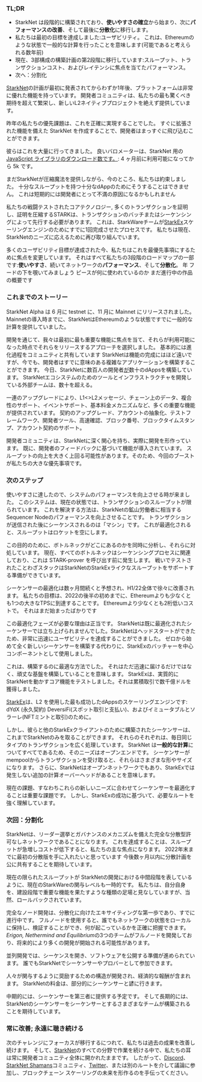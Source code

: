 ### TL;DR

* StarkNet は段階的に構築されており、**使いやすさの確立**から始まり、次に**パフォーマンスの改善**、そして最後に**分散化**に移行します。
* 私たちは最初の目標を達成しました:ユーザビリティ。 これは、Ethereumのような状態で一般的な計算を行ったことを意味します(可能であると考えられる数年前)
* 現在、3部構成の構築計画の第2段階に移行しています:スループット、トランザクションコスト、およびレイテンシに焦点を当てたパフォーマンス。
* 次へ：分割化

[StarkNet](https://starknet.io/)の計画が最初に発表されてからわずか1年後、プラットフォームは非常に優れた機能を持っています。 開発者コミュニティは、私たちの最も驚くべき期待を超えて繁栄し、新しいL2ネイティブプロジェクトを絶えず提供しています。

昨年の私たちの優先課題は、これを正確に実現することでした。 すぐに拡張された機能を備えた StarkNet を作成することで、開発者はまっすぐに飛び込むことができます。

彼らはこれを大量に行ってきました。 良いバロメーターは、StarkNet 用の[JavaScript ライブラリのダウンロード数です。](https://www.starknetjs.com/): 4 ヶ月前に利用可能になってから 5k です。

まだStarkNetが圧縮魔法を提供しながら、今のところ、私たちは約束しました。 十分なスループットを持つ十分なdAppのためにそうすることはできません。 これは短期的には開発者にとって不満の原因になるかもしれません

私たちの戦闘テストされたコアテクノロジー, 多くのトランザクションを証明し、証明を圧縮するSTARKは、トランザクションのバッチまたはシーケンシングによって先行する必要があります。 これは、StarkWareチームが[StarkEx](https://starkware.co/starkex/)スケーリングエンジンのためにすでに1回完成させたプロセスです。 私たちは現在、StarkNetのニーズに応えるために再び取り組んでいます。

多くのユーザビリティ目標が達成された今、私たちはこれを最優先事項にするために焦点を変更しています。 それはすべて私たちの3段階のロードマップの一部です:**使いやすさ**、続いてネットワークの**パフォーマンス**、そして**分散化**。 年 フードの下を覗いてみましょう ピースが何に使われているのか まだ進行中の作品の概要です

### これまでのストーリー

StarkNet Alpha は 6 月に testnet に、11 月に Mainnet にリリースされました。 Mainnetの導入時までに、StarkNetはEthereumのような状態ですでに一般的な計算を提供していました。

開発を通じて、我々は最初に最も重要な機能に焦点を当て、それらが利用可能になった時点でそれらをリリースするアプローチを選択しました。 基本的には進化過程をコミュニティと共有しています StarkNetは機能の完成にはほど遠いですが、今でも、開発者はすでに意味のある複雑なアプリケーションを構築することができます。 今日、StarkNetに数百人の開発者[が](https://starkware.notion.site/Projects-Building-on-StarkNet-a33dee55778a4515a9be9bdae02ee682)数十のdAppsを構築しています。 StarkNetエコシステムのためのツールとインフラストラクチャを開発している外部チームは、数十を超える。

一連のアップグレードにより、L1<>L2メッセージ、チェーン上のデータ、複合性のサポート、イベントサポート、基本料金メカニズムなど、多くの重要な機能が提供されています。 契約のアップグレード、アカウントの抽象化、テストフレームワーク、開発者ツール、高速確認、ブロック番号、ブロックタイムスタンプ、アカウント契約のサポート。

開発者コミュニティは、StarkNetに深く関心を持ち、実際に開発を形作っています。 既に、開発者のフィードバックに基づいて機能が導入されています。 スループットの向上を大きく上回る可能性があります。そのため、今回のブーストが私たちの大きな優先事項です。

### 次のステップ

使いやすさに達したので、システムのパフォーマンスを向上させる時が来ました。 このシステムは、現在の状態では、トランザクションのスループットが限られています。 これを解決する方法は、StarkNetの鉱山労働者に相当するSequencer Nodeのパフォーマンスを向上させることです。 トランザクションが送信された後にシーケンスされるのは「マシン」です。 これが最適化されると、スループットはロケットを空にします。

この目的のために、ボトルネックがどこにあるのかを同時に分析し、それらに対処しています。 現在、すべてのボトルネックはシーケンシングプロセスに関連しており、これは STARK-prover を呼び出す前に発生します。 戦いでテストされたことわざスタックはStarkNetのStarkExライクなスループットをサポートする準備ができています。

シーケンサーの最適化は数ヶ月間続くと予想され、H1/22全体で徐々に改善されます。 私たちの目標は、2022の後半の初めまでに、Ethereumよりも少なくとも1つの大きなTPSに到達することです。 Ethereumより少なくとも2桁低いコストで。 それはまだ始まったばかりです

この最適化フェーズが必要な理由は正当です。 StarkNetは既に最適化されたシーケンサーでは立ち上げられませんでした。StarkNetはヘッドスタートができたため、非常に迅速にユーザビリティを達成することができました。 ゼロから始めて全く新しいシーケンサーを構築する代わりに、StarkExのバッチャーを中心コンポーネントとして使用しました。

これは、構築するのに最適な方法でした。 それはただ迅速に届けるだけではなく、頑丈な基盤を構築していることを意味します。 StarkExは、実質的にStarkNetを動かすコア機能をテストしました。それは累積取引で数千億ドルを獲得しました。

[StarkEx](https://starkware.co/starkex/)は、L2 を使用した最も成功したdAppsのスケーリングエンジンです: dYdX (永久契約) DeversiFi(スポット取引と支払い)、およびイミュータブルとソラーレ(NFTミントと取引)のために。

しかし、彼らと他のStarkExクライアントのために構築されたシーケンサーは、これまでStarkNetのみを取ることができます。 それらのそれぞれは、毎日同じタイプのトランザクションを広く処理しています。 StarkNet は**一般的な計算**についてすべてであるため、そのニーズはオープンエンドです。 シーケンサーがmempoolからトランザクションを受け取ると、それらはさまざまな形やサイズになります。 さらに、StarkNetはオープンネットワークでもあり、StarkExでは発生しない追加の計算オーバーヘッドがあることを意味します。

現在の課題、すなわちこれらの新しいニーズに合わせてシーケンサーを最適化することは重要な課題です。 しかし、StarkExの成功に基づいて、必要なルートを強く理解しています。

### 次回：分割化

StarkNetは、リーダー選挙とガバナンスのメカニズムを備えた完全な分散型許可なしネットワークであることになります。 これを達成することは、スループットが急増しコストが低下すると、私たちの主な焦点になります。 2022年末までに最初の分散版を手に入れたいと思っています 今後数ヶ月以内に分散計画を公に共有することを期待しています。

現在の限られたスループットが StarkNetの開発における中間段階を表しているように、現在のStarkWareの関与レベルも一時的です。 私たちは、自分自身を、建設段階で重要な機能を果たすような種類の足場と見なしていますが、当然、ロールバックされています。

完全なノード開発は、分散化に向けたエキサイティングな第一歩であり、すでに進行中です。 フルノードを使用すると、誰でもネットワークの状態をローカルに保持し、検証することができ、何が起こっているかを正確に把握できます。 *Erigon, Nethermind and Equilibrium*の3つのチームがフルノードを開発しており、将来的により多くの開発が開始される可能性があります。

並列開発では、シーケンスを開き、ソフトウェアを公開する準備が進められています。 誰でもStarkNetでシーケンサーやプロバーとして参加できます。

人々が関与するように奨励するための構造が開発され、経済的な報酬が含まれます。 StarkNetの料金は、部分的にシーケンサーと諺に行きます。

中期的には、シーケンサーを第三者に提供する予定です。 そして長期的には、StarkNetのシーケンサーをシーケンサーとするさまざまなチームが構築されることを期待しています。

### 常に改善; 永遠に聴き続ける

次のチャレンジにフォーカスが移行するにつれて、私たちは過去の成果を改善し続けます。 そして、[StarkNet](https://starknet.io/)のすべての分野で作業を続ける中で、私たちの耳は常に開発者コミュニティ全体に開かれたままです。 したがって、[Discord](https://discord.com/invite/uJ9HZTUk2Y)、[StarkNet Shamans](https://www.google.com/search?client=safari&rls=en&q=StarkNet+Shamans&ie=UTF-8&oe=UTF-8)コミュニティ、[Twitter](https://twitter.com/Starknet_Intern)、または別のルートを介して議論に参加し、ブロックチェーン スケーリングの未来を形作るのを手伝ってください。